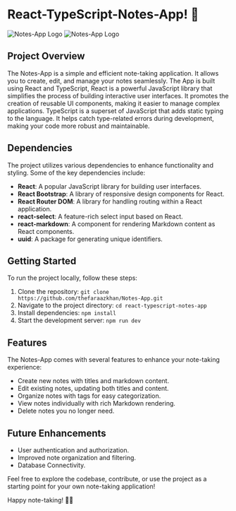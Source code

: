 # React-TypeScript-Notes-App! 📝

![Notes-App Logo](/public/favicon.ico)
![Notes-App Logo](https://img.icons8.com/?size=128&id=wPohyHO_qO1a&format=png)

## Project Overview

The Notes-App is a simple and efficient note-taking application. It allows you to create, edit, and manage your notes seamlessly. The App is built using React and TypeScript,
React is a powerful JavaScript library that simplifies the process of building interactive user interfaces. It promotes the creation of reusable UI components, making it easier to manage complex applications.
TypeScript is a superset of JavaScript that adds static typing to the language. It helps catch type-related errors during development, making your code more robust and maintainable.


## Dependencies

The project utilizes various dependencies to enhance functionality and styling. Some of the key dependencies include:

- **React**: A popular JavaScript library for building user interfaces.
- **React Bootstrap**: A library of responsive design components for React.
- **React Router DOM**: A library for handling routing within a React application.
- **react-select**: A feature-rich select input based on React.
- **react-markdown**: A component for rendering Markdown content as React components.
- **uuid**: A package for generating unique identifiers.

## Getting Started

To run the project locally, follow these steps:

1. Clone the repository: `git clone https://github.com/thefaraazkhan/Notes-App.git`
2. Navigate to the project directory: `cd react-typescript-notes-app`
3. Install dependencies: `npm install`
4. Start the development server: `npm run dev`

## Features

The Notes-App comes with several features to enhance your note-taking experience:

- Create new notes with titles and markdown content.
- Edit existing notes, updating both titles and content.
- Organize notes with tags for easy categorization.
- View notes individually with rich Markdown rendering.
- Delete notes you no longer need.

## Future Enhancements
- User authentication and authorization.
- Improved note organization and filtering.
- Database Connectivity.

Feel free to explore the codebase, contribute, or use the project as a starting point for your own note-taking application!

Happy note-taking! 🚀📝


